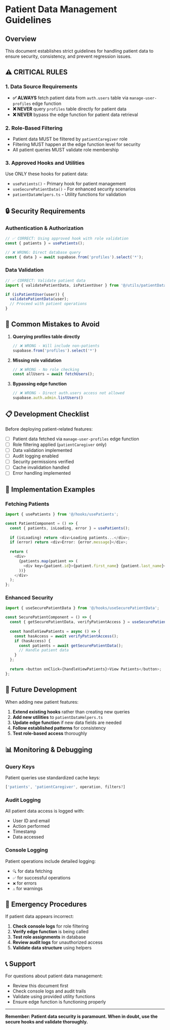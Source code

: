 
# Patient Data Management Guidelines

## Overview
This document establishes strict guidelines for handling patient data to ensure security, consistency, and prevent regression issues.

## ⚠️ CRITICAL RULES

### 1. Data Source Requirements
- **✅ ALWAYS** fetch patient data from `auth.users` table via `manage-user-profiles` edge function
- **❌ NEVER** query `profiles` table directly for patient data
- **❌ NEVER** bypass the edge function for patient data retrieval

### 2. Role-Based Filtering
- Patient data MUST be filtered by `patientCaregiver` role
- Filtering MUST happen at the edge function level for security
- All patient queries MUST validate role membership

### 3. Approved Hooks and Utilities
Use ONLY these hooks for patient data:
- `usePatients()` - Primary hook for patient management
- `useSecurePatientData()` - For enhanced security scenarios
- `patientDataHelpers.ts` - Utility functions for validation

## 🔒 Security Requirements

### Authentication & Authorization
```typescript
// ✅ CORRECT: Using approved hook with role validation
const { patients } = usePatients();

// ❌ WRONG: Direct database query
const { data } = await supabase.from('profiles').select('*');
```

### Data Validation
```typescript
// ✅ CORRECT: Validate patient data
import { validatePatientData, isPatientUser } from '@/utils/patientDataHelpers';

if (isPatientUser(user)) {
  validatePatientData(user);
  // Proceed with patient operations
}
```

## 🚨 Common Mistakes to Avoid

1. **Querying profiles table directly**
   ```typescript
   // ❌ WRONG - Will include non-patients
   supabase.from('profiles').select('*')
   ```

2. **Missing role validation**
   ```typescript
   // ❌ WRONG - No role checking
   const allUsers = await fetchUsers();
   ```

3. **Bypassing edge function**
   ```typescript
   // ❌ WRONG - Direct auth.users access not allowed
   supabase.auth.admin.listUsers()
   ```

## 📋 Development Checklist

Before deploying patient-related features:

- [ ] Patient data fetched via `manage-user-profiles` edge function
- [ ] Role filtering applied (`patientCaregiver` only)
- [ ] Data validation implemented
- [ ] Audit logging enabled
- [ ] Security permissions verified
- [ ] Cache invalidation handled
- [ ] Error handling implemented

## 🔧 Implementation Examples

### Fetching Patients
```typescript
import { usePatients } from '@/hooks/usePatients';

const PatientComponent = () => {
  const { patients, isLoading, error } = usePatients();
  
  if (isLoading) return <div>Loading patients...</div>;
  if (error) return <div>Error: {error.message}</div>;
  
  return (
    <div>
      {patients.map(patient => (
        <div key={patient.id}>{patient.first_name} {patient.last_name}</div>
      ))}
    </div>
  );
};
```

### Enhanced Security
```typescript
import { useSecurePatientData } from '@/hooks/useSecurePatientData';

const SecurePatientComponent = () => {
  const { getSecurePatientData, verifyPatientAccess } = useSecurePatientData();
  
  const handleViewPatients = async () => {
    const hasAccess = await verifyPatientAccess();
    if (hasAccess) {
      const patients = await getSecurePatientData();
      // Handle patient data
    }
  };
  
  return <button onClick={handleViewPatients}>View Patients</button>;
};
```

## 🎯 Future Development

When adding new patient features:

1. **Extend existing hooks** rather than creating new queries
2. **Add new utilities** to `patientDataHelpers.ts`
3. **Update edge function** if new data fields are needed
4. **Follow established patterns** for consistency
5. **Test role-based access** thoroughly

## 📊 Monitoring & Debugging

### Query Keys
Patient queries use standardized cache keys:
```typescript
['patients', 'patientCaregiver', operation, filters?]
```

### Audit Logging
All patient data access is logged with:
- User ID and email
- Action performed
- Timestamp
- Data accessed

### Console Logging
Patient operations include detailed logging:
- `🔍` for data fetching
- `✅` for successful operations
- `❌` for errors
- `⚠️` for warnings

## 🚀 Emergency Procedures

If patient data appears incorrect:

1. **Check console logs** for role filtering
2. **Verify edge function** is being called
3. **Test role assignments** in database
4. **Review audit logs** for unauthorized access
5. **Validate data structure** using helpers

## 📞 Support

For questions about patient data management:
- Review this document first
- Check console logs and audit trails
- Validate using provided utility functions
- Ensure edge function is functioning properly

---

**Remember: Patient data security is paramount. When in doubt, use the secure hooks and validate thoroughly.**

